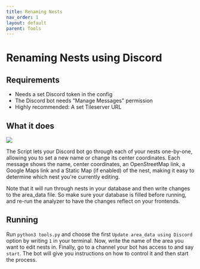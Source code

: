 ```yaml
---
title: Renaming Nests
nav_order: 1
layout: default
parent: Tools
---
```


# Renaming Nests using Discord

## Requirements
- Needs a set Discord token in the config
- The Discord bot needs "Manage Messages" permission
- Highly recommended: A set Tileserver URL

## What it does

![](https://images-ext-2.discordapp.net/external/TI0z-v7fm18OQ3-L0ZkZ20ZmgHXQLRGbt2kfRFvS_Fg/http/g.recordit.co/TpnelqNRli.gif)

The Script lets your Discord bot go through each of your nests one-by-one, allowing you to set a new name or change its center coordinates. Each message shows the name, center coordinates, an OpenStreetMap link, a Google Maps link and a Static Map (if enabled) of the nest, making it easy to determine which nest you're currently editing.

Note that it will run through nests in your database and then write changes to the area_data file. So make sure your database is filled before running, and re-run the analyzer to have the changes reflect on your frontends.

## Running

Run `python3 tools.py` and choose the first `Update area_data using Discord` option by writing `1` in your terminal. Now, write the name of the area you want to edit nests in. Finally, go to a channel your bot has access to and say `start`. The bot will give you instructions on how to control it and then start the process.